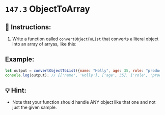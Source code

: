 # `147.3` ObjectToArray

## 📝 Instructions:

1. Write a function called `convertObjectToList` that converts a literal object into an array of arryas, like this:

## Example:

```js
let output = convertObjectToList({name: "Holly", age: 35, role: "producer"});
console.log(output); // [['name', 'Holly'], ['age', 35], ['role', 'producer']]
```

## 💡 Hint:

+ Note that your function should handle ANY object like that one and not just the given sample.
```
